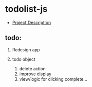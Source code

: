 # todolist-js

* [Project Description](https://www.theodinproject.com/lessons/javascript-todo-list)

## todo:
1. Redesign app

1. todo object
    1. delete action
    1. improve display
    1. view/logic for clicking complete...
